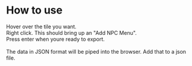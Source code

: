 # How to use
Hover over the tile you want.<br>
Right click. This should bring up an "Add NPC Menu". <br>
Press enter when youre ready to export. <br>
<br>
The data in JSON format will be piped into the browser. Add that to a json file.
